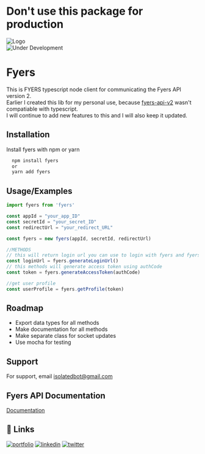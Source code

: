 
# Don't use this package for production
![Logo](https://assets.fyers.in/images/logo.png)
\
![Under Development](https://img.shields.io/badge/Alpha-Under%20Development-red)

# Fyers

This is FYERS typescript node client for communicating the Fyers API version 2.\
Earlier I created this lib for my personal use, because [fyers-api-v2](https://www.npmjs.com/package/fyers-api-v2) wasn't compatiable with typescript.\
I will continue to add new features to this and I will also keep it updated.

## Installation

Install fyers with npm or yarn

```bash
  npm install fyers 
  or
  yarn add fyers
```
    
## Usage/Examples

```typescript
import fyers from 'fyers'

const appId = "your_app_ID"
const secretId = "your_secret_ID"
const redirectUrl = "your_redirect_URL"

const fyers = new fyers(appId, secretId, redirectUrl)

//METHODS
// this will return login url you can use to login with fyers and fyers will return authCode 
const loginUrl = fyers.generateLoginUrl() 
// this methods will generate access token using authCode
const token = fyers.generateAccessToken(authCode)

//get user profile 
const userProfile = fyers.getProfile(token)
```


## Roadmap

- Export data types for all methods
- Make documentation for all methods
- Make separate class for socket updates
- Use mocha for testing


## Support

For support, email isolatedbot@gmail.com


## Fyers API Documentation

[Documentation](https://myapi.fyers.in/docs/)


## 🔗 Links
[![portfolio](https://img.shields.io/badge/my_portfolio-000?style=for-the-badge&logo=ko-fi&logoColor=white)](https://katherineoelsner.com/)
[![linkedin](https://img.shields.io/badge/linkedin-0A66C2?style=for-the-badge&logo=linkedin&logoColor=white)](https://www.linkedin.com/)
[![twitter](https://img.shields.io/badge/twitter-1DA1F2?style=for-the-badge&logo=twitter&logoColor=white)](https://twitter.com/)

